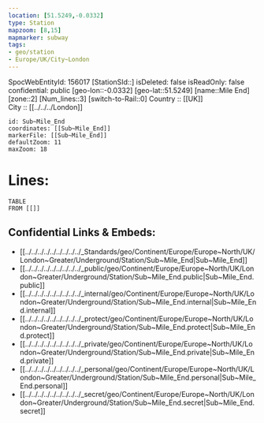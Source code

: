 ```yaml
---
location: [51.5249,-0.0332] 
type: Station 
mapzoom: [8,15] 
mapmarker: subway 
tags:
- geo/station
- Europe/UK/City~London
---
```

SpocWebEntityId: 156017
[StationSId::] 
isDeleted: false
isReadOnly: false
confidential: public
[geo-lon::-0.0332] 
[geo-lat::51.5249] 
[name::Mile End] 
[zone::2] 
[Num_lines::3] 
[switch-to-Rail::0] 
Country :: [[UK]]  
City :: [[../../../London]]  


```leaflet
id: Sub~Mile_End
coordinates: [[Sub~Mile_End]] 
markerFile: [[Sub~Mile_End]] 
defaultZoom: 11 
maxZoom: 18
```


# Lines: 
```dataview
TABLE 
FROM [[]] 
```

## Confidential Links & Embeds: 
- [[../../../../../../../../../_Standards/geo/Continent/Europe/Europe~North/UK/London~Greater/Underground/Station/Sub~Mile_End|Sub~Mile_End]] 
- [[../../../../../../../../../_public/geo/Continent/Europe/Europe~North/UK/London~Greater/Underground/Station/Sub~Mile_End.public|Sub~Mile_End.public]] 
- [[../../../../../../../../../_internal/geo/Continent/Europe/Europe~North/UK/London~Greater/Underground/Station/Sub~Mile_End.internal|Sub~Mile_End.internal]] 
- [[../../../../../../../../../_protect/geo/Continent/Europe/Europe~North/UK/London~Greater/Underground/Station/Sub~Mile_End.protect|Sub~Mile_End.protect]] 
- [[../../../../../../../../../_private/geo/Continent/Europe/Europe~North/UK/London~Greater/Underground/Station/Sub~Mile_End.private|Sub~Mile_End.private]] 
- [[../../../../../../../../../_personal/geo/Continent/Europe/Europe~North/UK/London~Greater/Underground/Station/Sub~Mile_End.personal|Sub~Mile_End.personal]] 
- [[../../../../../../../../../_secret/geo/Continent/Europe/Europe~North/UK/London~Greater/Underground/Station/Sub~Mile_End.secret|Sub~Mile_End.secret]] 
